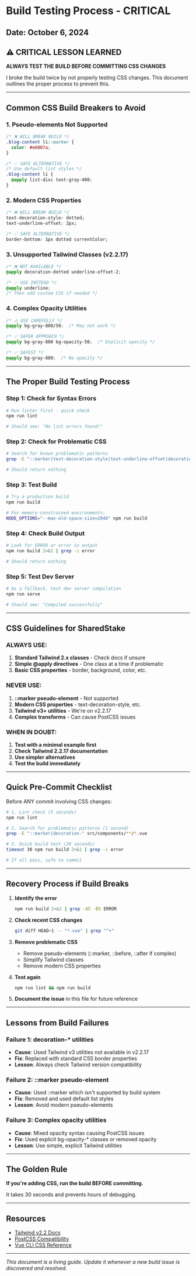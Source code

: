 # Build Testing Process - CRITICAL

## Date: October 6, 2024

## ⚠️ CRITICAL LESSON LEARNED

**ALWAYS TEST THE BUILD BEFORE COMMITTING CSS CHANGES**

I broke the build twice by not properly testing CSS changes. This document outlines the proper process to prevent this.

---

## Common CSS Build Breakers to Avoid

### 1. **Pseudo-elements Not Supported**
```css
/* ❌ WILL BREAK BUILD */
.blog-content li::marker {
  color: #e6007a;
}

/* ✅ SAFE ALTERNATIVE */
/* Use default list styles */
.blog-content li {
  @apply list-disc text-gray-400;
}
```

### 2. **Modern CSS Properties**
```css
/* ❌ WILL BREAK BUILD */
text-decoration-style: dotted;
text-underline-offset: 2px;

/* ✅ SAFE ALTERNATIVE */
border-bottom: 1px dotted currentColor;
```

### 3. **Unsupported Tailwind Classes (v2.2.17)**
```css
/* ❌ NOT AVAILABLE */
@apply decoration-dotted underline-offset-2;

/* ✅ USE INSTEAD */
@apply underline;
/* Then add custom CSS if needed */
```

### 4. **Complex Opacity Utilities**
```css
/* ⚠️ USE CAREFULLY */
@apply bg-gray-800/50;  /* May not work */

/* ✅ SAFER APPROACH */
@apply bg-gray-800 bg-opacity-50;  /* Explicit opacity */

/* ✅ SAFEST */
@apply bg-gray-800;  /* No opacity */
```

---

## The Proper Build Testing Process

### Step 1: Check for Syntax Errors
```bash
# Run linter first - quick check
npm run lint

# Should see: "No lint errors found!"
```

### Step 2: Check for Problematic CSS
```bash
# Search for known problematic patterns
grep -E "::marker|text-decoration-style|text-underline-offset|decoration-dotted" src/components/Blog/BlogPost.vue

# Should return nothing
```

### Step 3: Test Build
```bash
# Try a production build
npm run build

# For memory-constrained environments:
NODE_OPTIONS="--max-old-space-size=2048" npm run build
```

### Step 4: Check Build Output
```bash
# Look for ERROR or error in output
npm run build 2>&1 | grep -i error

# Should return nothing
```

### Step 5: Test Dev Server
```bash
# As a fallback, test dev server compilation
npm run serve

# Should see: "Compiled successfully"
```

---

## CSS Guidelines for SharedStake

### ALWAYS USE:
1. **Standard Tailwind 2.x classes** - Check docs if unsure
2. **Simple @apply directives** - One class at a time if problematic
3. **Basic CSS properties** - border, background, color, etc.

### NEVER USE:
1. **::marker pseudo-element** - Not supported
2. **Modern CSS properties** - text-decoration-style, etc.
3. **Tailwind v3+ utilities** - We're on v2.2.17
4. **Complex transforms** - Can cause PostCSS issues

### WHEN IN DOUBT:
1. **Test with a minimal example first**
2. **Check Tailwind 2.2.17 documentation**
3. **Use simpler alternatives**
4. **Test the build immediately**

---

## Quick Pre-Commit Checklist

Before ANY commit involving CSS changes:

```bash
# 1. Lint check (5 seconds)
npm run lint

# 2. Search for problematic patterns (1 second)
grep -E "::marker|decoration-" src/components/**/*.vue

# 3. Quick build test (30 seconds)
timeout 30 npm run build 2>&1 | grep -i error

# If all pass, safe to commit
```

---

## Recovery Process if Build Breaks

1. **Identify the error**
   ```bash
   npm run build 2>&1 | grep -A5 -B5 ERROR
   ```

2. **Check recent CSS changes**
   ```bash
   git diff HEAD~1 -- "*.vue" | grep "^+"
   ```

3. **Remove problematic CSS**
   - Remove pseudo-elements (::marker, ::before, ::after if complex)
   - Simplify Tailwind classes
   - Remove modern CSS properties

4. **Test again**
   ```bash
   npm run lint && npm run build
   ```

5. **Document the issue** in this file for future reference

---

## Lessons from Build Failures

### Failure 1: decoration-* utilities
- **Cause**: Used Tailwind v3 utilities not available in v2.2.17
- **Fix**: Replaced with standard CSS border properties
- **Lesson**: Always check Tailwind version compatibility

### Failure 2: ::marker pseudo-element
- **Cause**: Used ::marker which isn't supported by build system
- **Fix**: Removed and used default list styles
- **Lesson**: Avoid modern pseudo-elements

### Failure 3: Complex opacity utilities
- **Cause**: Mixed opacity syntax causing PostCSS issues
- **Fix**: Used explicit bg-opacity-* classes or removed opacity
- **Lesson**: Use simple, explicit Tailwind utilities

---

## The Golden Rule

**If you're adding CSS, run the build BEFORE committing.**

It takes 30 seconds and prevents hours of debugging.

---

## Resources

- [Tailwind v2.2 Docs](https://v2.tailwindcss.com/docs)
- [PostCSS Compatibility](https://github.com/postcss/postcss/wiki/PostCSS-7-plugins)
- [Vue CLI CSS Reference](https://cli.vuejs.org/guide/css.html)

---

*This document is a living guide. Update it whenever a new build issue is discovered and resolved.*